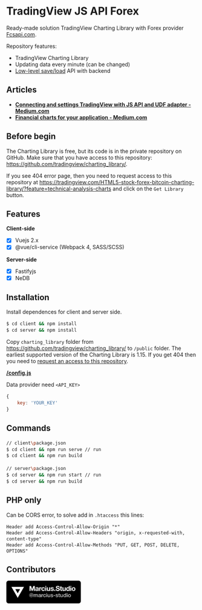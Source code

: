 # TradingView JS API Forex

Ready-made solution TradingView Charting Library with Forex provider [Fcsapi.com](https://fcsapi.com/). 

Repository features:

* TradingView Charting Library
* Updating data every minute (can be changed)
* [Low-level save/load](https://github.com/tradingview/charting_library/wiki/Saving-and-Loading-Charts) API with backend

## Articles

* **[Connecting and settings TradingView with JS API and UDF adapter - Medium.com](https://medium.com/marcius-studio/connecting-and-settings-tradingview-with-js-api-and-udf-adapter-b790297a31fa)**
* **[Financial charts for your application - Medium.com](https://medium.com/marcius-studio/financial-charts-for-your-application-cfcceb147786)**

## Before begin

The Charting Library is free, but its code is in the private repository on GitHub.
Make sure that you have access to this repository: <https://github.com/tradingview/charting_library/>.

If you see 404 error page, then you need to request access to this repository at <https://tradingview.com/HTML5-stock-forex-bitcoin-charting-library/?feature=technical-analysis-charts> and click on the `Get Library` button.

## Features

**Client-side**

* [x] Vuejs 2.x
* [x] @vue/cli-service (Webpack 4, SASS/SCSS)

**Server-side**

* [x] Fastifyjs
* [x] NeDB

## Installation 

Install dependences for client and server side.

```bash
$ cd client && npm install
$ cd server && npm install
```

Copy `charting_library` folder from https://github.com/tradingview/charting_library/ to `/public` folder. The earliest supported version of the Charting Library is 1.15. If you get 404 then you need to [request an access to this repository](https://www.tradingview.com/HTML5-stock-forex-bitcoin-charting-library/).

**[/config.js](/config.js)**

Data provider need `<API_KEY>`

```js
{
    key: 'YOUR_KEY'
}
```

## Commands

```bash
// client\package.json
$ cd client && npm run serve // run
$ cd client && npm run build

// server\package.json
$ cd server && npm run start // run
$ cd server && npm run build
```

## PHP only

Can be CORS error, to solve add in `.htaccess` this lines:

```
Header add Access-Control-Allow-Origin "*"
Header add Access-Control-Allow-Headers "origin, x-requested-with, content-type"
Header add Access-Control-Allow-Methods "PUT, GET, POST, DELETE, OPTIONS"
```

## Contributors

<a href="https://github.com/marcius-studio">
<img src="https://raw.githubusercontent.com/marcius-studio/storage/master/badge-marcius-studio.svg" height="60">
</a>
